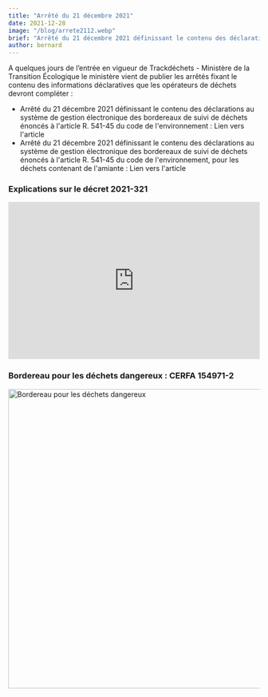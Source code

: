 ```yaml
---
title: "Arrêté du 21 décembre 2021"
date: 2021-12-28
image: "/blog/arrete2112.webp"
brief: "Arrêté du 21 décembre 2021 définissant le contenu des déclarations au système de gestion électronique des bordereaux de suivi de déchets"
author: bernard
---
```

A quelques jours de l’entrée en vigueur de Trackdéchets - Ministère de la Transition Écologique le ministère vient de publier les arrêtés fixant le contenu des informations déclaratives que les opérateurs de déchets devront compléter :

- Arrêté du 21 décembre 2021 définissant le contenu des déclarations au système de gestion électronique des bordereaux de suivi de déchets énoncés à l'article R. 541-45 du code de l'environnement : Lien vers l'article
- Arrêté du 21 décembre 2021 définissant le contenu des déclarations au système de gestion électronique des bordereaux de suivi de déchets énoncés à l'article R. 541-45 du code de l'environnement, pour les déchets contenant de l'amiante : Lien vers l'article

### Explications sur le décret 2021-321

<div style="width: 100%;">
<iframe width="560" height="315" src="https://www.youtube.com/embed/RWhTZ04FGaI" title="Arrêté du 21 décembre 2021" frameborder="0" allow="accelerometer; autoplay; clipboard-write; encrypted-media; gyroscope; picture-in-picture; web-share" width="640" height="360" style="max-width:100%; margin-inline: auto;"  allowfullscreen></iframe>
</div>

### Bordereau pour les déchets dangereux : CERFA 154971-2

<img src="/blog/bordereau_dd.jpg" alt="Bordereau pour les déchets dangereux" width="600" height="600"/>
